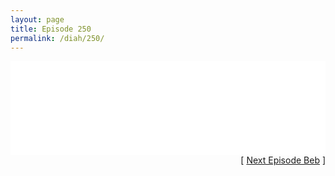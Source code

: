 ```yaml
---
layout: page
title: Episode 250
permalink: /diah/250/
---
```


<iframe allowfullscreen="true" frameborder="0" style="width:100%;" marginheight="0" marginwidth="0" mozallowfullscreen="true" scrolling="NO" src="//gdriveplayer.us/embed2.php?link=ig1XAzED1AF0MKhD1y8rbglvEAhInhB%252BoWrIPhkGZXafiBtiZYl0NVpKS20vuJVBm%252FMXye1N91Yq7FDlUfguNcqn%252Bkf67o6p2Aw4D2BHJNtNd9SBDPSQScaUSLNgBz0mAEVeZGT3eO3RMp%252BTOxYDZi8XxuOW%252FV5g3iFYd9AJXU2en%252FWg2J2AExWYc%252BZ%252BAMSPYU4H21fUYovXyVpJa7YPfi&amp;no_adult=yes" webkitallowfullscreen="true"></iframe>

<div align="right">[ <a href="/diah/251/">Next Episode Beb</a> ]</div>

